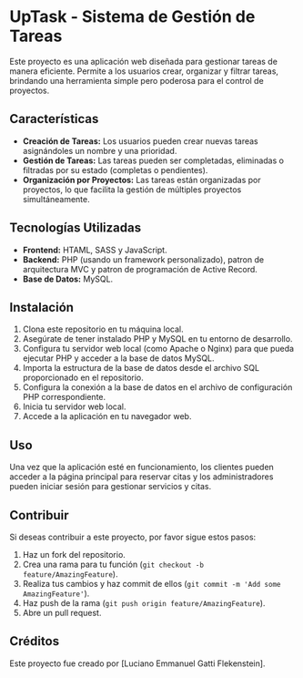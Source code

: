 # UpTask - Sistema de Gestión de Tareas

Este proyecto es una aplicación web diseñada para gestionar tareas de manera eficiente. Permite a los usuarios crear, organizar y filtrar tareas, brindando una herramienta simple pero poderosa para el control de proyectos.

## Características

- **Creación de Tareas:**  Los usuarios pueden crear nuevas tareas asignándoles un nombre y una prioridad.
- **Gestión de Tareas:** Las tareas pueden ser completadas, eliminadas o filtradas por su estado (completas o pendientes).
- **Organización por Proyectos:** Las tareas están organizadas por proyectos, lo que facilita la gestión de múltiples proyectos simultáneamente.

## Tecnologías Utilizadas

- **Frontend:** HTAML, SASS y JavaScript.
- **Backend:** PHP (usando un framework personalizado), patron de arquitectura MVC y patron de programación de Active Record.
- **Base de Datos:** MySQL.

## Instalación

1. Clona este repositorio en tu máquina local.
2. Asegúrate de tener instalado PHP y MySQL en tu entorno de desarrollo.
3. Configura tu servidor web local (como Apache o Nginx) para que pueda ejecutar PHP y acceder a la base de datos MySQL.
4. Importa la estructura de la base de datos desde el archivo SQL proporcionado en el repositorio.
5. Configura la conexión a la base de datos en el archivo de configuración PHP correspondiente.
6. Inicia tu servidor web local.
7. Accede a la aplicación en tu navegador web.

## Uso

Una vez que la aplicación esté en funcionamiento, los clientes pueden acceder a la página principal para reservar citas y los administradores pueden iniciar sesión para gestionar servicios y citas.

## Contribuir

Si deseas contribuir a este proyecto, por favor sigue estos pasos:

1. Haz un fork del repositorio.
2. Crea una rama para tu función (`git checkout -b feature/AmazingFeature`).
3. Realiza tus cambios y haz commit de ellos (`git commit -m 'Add some AmazingFeature'`).
4. Haz push de la rama (`git push origin feature/AmazingFeature`).
5. Abre un pull request.

## Créditos

Este proyecto fue creado por [Luciano Emmanuel Gatti Flekenstein].
